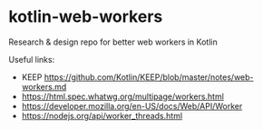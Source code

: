 # kotlin-web-workers
Research &amp; design repo for better web workers in Kotlin

Useful links:
- KEEP https://github.com/Kotlin/KEEP/blob/master/notes/web-workers.md
- https://html.spec.whatwg.org/multipage/workers.html
- https://developer.mozilla.org/en-US/docs/Web/API/Worker
- https://nodejs.org/api/worker_threads.html

